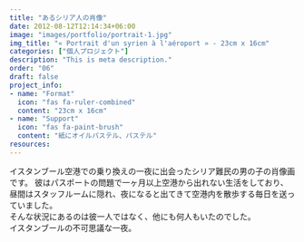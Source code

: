 ```yaml
---
title: "あるシリア人の肖像"
date: 2012-08-12T12:14:34+06:00
image: "images/portfolio/portrait-1.jpg"
img_title: "« Portrait d'un syrien à l'aéroport » - 23cm x 16cm"
categories: ["個人プロジェクト"]
description: "This is meta description."
order: "06"
draft: false
project_info:
- name: "Format"
  icon: "fas fa-ruler-combined"
  content: "23cm x 16cm"
- name: "Support"
  icon: "fas fa-paint-brush"
  content: "紙にオイルパステル、パステル"
resources:
---
```


イスタンブール空港での乗り換えの一夜に出会ったシリア難民の男の子の肖像画です。
彼はパスポートの問題で一ヶ月以上空港から出れない生活をしており、昼間はスタッフルームに隠れ、夜になると出てきて空港内を散歩する毎日を送っていました。  
そんな状況にあるのは彼一人ではなく、他にも何人もいたのでした。  
イスタンブールの不可思議な一夜。
